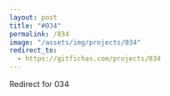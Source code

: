 ```yaml
---
layout: post
title: "#034"
permalink: /034
image: "/assets/img/projects/034"
redirect_to:
  - https://gitfichas.com/projects/034
---
```


Redirect for 034